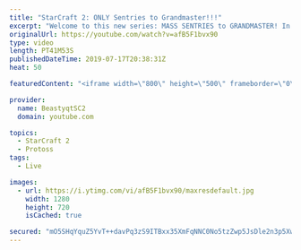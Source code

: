 ```yaml
---
title: "StarCraft 2: ONLY Sentries to Grandmaster!!!"
excerpt: "Welcome to this new series: MASS SENTRIES to GRANDMASTER! In this series, we will see how far I can get by playing ONLY Sentries on the ladder in ALL Protoss matchups!  Feel free to let me know if you have any suggestions for future videos. I hope you guys enjoy this one!  Check out my stream on Twitch"
originalUrl: https://youtube.com/watch?v=afB5F1bvx90
type: video
length: PT41M53S
publishedDateTime: 2019-07-17T20:38:31Z
heat: 50

featuredContent: "<iframe width=\"800\" height=\"500\" frameborder=\"0\" src=\"https://www.youtube.com/embed/afB5F1bvx90\" allow=\"accelerometer; autoplay; encrypted-media; gyroscope; picture-in-picture\" allowfullscreen></iframe>"

provider:
  name: BeastyqtSC2
  domain: youtube.com

topics:
  - StarCraft 2
  - Protoss
tags:
  - Live

images:
  - url: https://i.ytimg.com/vi/afB5F1bvx90/maxresdefault.jpg
    width: 1280
    height: 720
    isCached: true

secured: "mO5SHqYquZ5YvT++davPq3zS9ITBxx35XmFqNNC0No5tzZwp5JsDle2n3p5XwUQ76is1PgQu7z74QXZO6f5HQra5Rn8f7q/wGlCxiw1Q/hIS5xYzQA17uFy/j9ld7NW4Fbw52MUiPjq4nqB2oG2HIF5CSouHaO3JUJaFZpvHQ6+5mZmpjlsj57Zkr1t1NfLS7zZsOKUjLAJSwxQL7Pxz12ZxbHDZ4dLDewWVroV5zqggOnZhakaYQ2T6padn3UMbzzXtYP3uJYq3NeJTXLe6ksnDDjO74Gr8Z5AXgREyBak1x5aSISLjnN6ImFwmZRWdGISRluT7JNs0oEObiflEHxhKNrRT/VeI63xw4b6ft5RceysvTGMQUXn5EuDWQHTe+/yOZiIEH4gDaWfW4CP9pebHUgHbFiSWXrIGTJqI4rE=;/Mpngt0CLitu5b66DLu3DA=="
---
```


